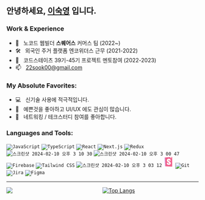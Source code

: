 
## 안녕하세요, [이숙영](https://github.com/22sook00/) 입니다.

### Work & Experience
  
- 🚀 &nbsp; 노코드 웹빌더 <b>스퀘어스</b> 커머스 팀 (2022~)
- 🛠 &nbsp; 외국인 주거 플랫폼 엔코위더스 근무 (2021-2022)
- 👾 &nbsp; 코드스테이츠 39기-45기 프로젝트 멘토참여 (2022-2023)
- 📫 &nbsp; 22sook00@gmail.com

### My Absolute Favorites:

- 💻 &nbsp; 신기술 사용에 적극적입니다.
- 🎨 &nbsp; 예쁜것을 좋아하고 UI/UX 에도 관심이 많습니다.
- 🍕 &nbsp; 네트워킹 / 테크스터디 참여를 좋아합니다.

### Languages and Tools:

<div >
  	<code><img width="27" src="https://user-images.githubusercontent.com/25181517/117447155-6a868a00-af3d-11eb-9cfe-245df15c9f3f.png" alt="JavaScript" title="JavaScript"/></code>
	<code><img width="27" src="https://user-images.githubusercontent.com/25181517/183890598-19a0ac2d-e88a-4005-a8df-1ee36782fde1.png" alt="TypeScript" title="TypeScript"/></code>
	 	<code><img width="27" src="https://user-images.githubusercontent.com/25181517/183897015-94a058a6-b86e-4e42-a37f-bf92061753e5.png" alt="React" title="React"/></code>
  <code><img width="27" src="https://github.com/marwin1991/profile-technology-icons/assets/136815194/5f8c622c-c217-4649-b0a9-7e0ee24bd704" alt="Next.js" title="Next.js"/></code>  
<code><img width="27" src="https://user-images.githubusercontent.com/25181517/187896150-cc1dcb12-d490-445c-8e4d-1275cd2388d6.png" alt="Redux" title="Redux"/></code>
  	<code><img width="27" alt="스크린샷 2024-02-10 오후 3 10 30" src="https://github.com/22sook00/22sook00/assets/80618616/695e65f5-22fe-453a-9498-6944708b72c7"></code>
  	<code><img width="27" alt="스크린샷 2024-02-10 오후 3 00 47" src="https://github.com/22sook00/22sook00/assets/80618616/6c6402ad-5fdf-4383-8745-8bf730555251"></code>
  	<code><img width="27" src="https://user-images.githubusercontent.com/25181517/189716855-2c69ca7a-5149-4647-936d-780610911353.png" alt="Firebase" title="Firebase"/></code>
  	<code><img width="27" src="https://user-images.githubusercontent.com/25181517/202896760-337261ed-ee92-4979-84c4-d4b829c7355d.png" alt="Tailwind CSS" title="Tailwind CSS"/></code>
  <code><img width="27" alt="스크린샷 2024-02-10 오후 3 03 12" src="https://github.com/22sook00/22sook00/assets/80618616/809db8d3-119b-4186-ab3d-56c58620a52d"></code>
  <code><img height="27" src="https://raw.githubusercontent.com/github/explore/80688e429a7d4ef2fca1e82350fe8e3517d3494d/topics/storybook/storybook.png" alt="storybook"></code>
	<code><img width="27" src="https://user-images.githubusercontent.com/25181517/192108372-f71d70ac-7ae6-4c0d-8395-51d8870c2ef0.png" alt="Git" title="Git"/></code>
	<code><img width="27" src="https://user-images.githubusercontent.com/25181517/183912952-83784e94-629d-4c34-a961-ae2ae795b662.png" alt="Jira" title="Jira"/></code>
	<code><img width="27" src="https://user-images.githubusercontent.com/25181517/189715289-df3ee512-6eca-463f-a0f4-c10d94a06b2f.png" alt="Figma" title="Figma"/></code>

</div>


<hr/>
<a href="#">
  <img align="left" src="https://github-readme-stats.vercel.app/api?username=22sook00&show_icons=true&theme=prussian&hide_border=true"  width=50%
  height=auto />
  
[![Top Langs](https://github-readme-stats.vercel.app/api/top-langs/?username=22sook00&layout=compact&theme=prussian&hide_border=true)](https://github.com/22sook00)  
   
    
